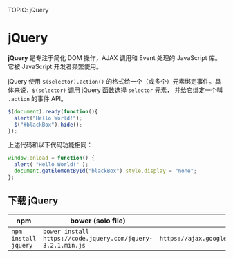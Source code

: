 TOPIC: jQuery

# jQuery

**jQuery** 是专注于简化 DOM 操作，AJAX 调用和 Event 处理的 JavaScript 库。它被 JavaScript 开发者频繁使用。

jQuery 使用 `$(selector).action()` 的格式给一个（或多个）元素绑定事件。具体来说，`$(selector)` 调用 jQuery 函数选择 `selector` 元素，
并给它绑定一个叫 `.action` 的事件 API。

```javascript
$(document).ready(function(){
  alert("Hello World!");
  $("#blackBox").hide();
});
```

上述代码和以下代码功能相同：

```javascript
window.onload = function() {
  alert( "Hello World!" );
  document.getElementById("blackBox").style.display = "none";
};
```

## 下载 jQuery

| npm | bower (solo file) | Google CDN |
| -- | -- | -- |
| `npm` `install jquery` | `bower install https://code.jquery.com/jquery-3.2.1.min.js` | `https://ajax.googleapis.com/ajax/libs/jquery/3.2.1/jquery.min.js` |
